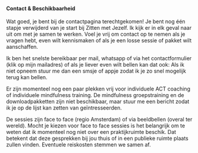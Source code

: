 #### Contact & Beschikbaarheid

Wat goed, je bent bij de contactpagina terechtgekomen! Je bent nog één stapje verwijderd van je start bij Zitten met Jezelf. Ik kijk er in elk geval naar uit om met je samen te werken. Voel je vrij om contact op te nemen als je vragen hebt, even wilt kennismaken of als je een losse sessie of pakket wilt aanschaffen. 

Ik ben het snelste bereikbaar per mail, whatsapp of via het contactformulier (klik op mijn mailadres) of als je liever even wilt bellen kan dat ook: Als ik niet opneem stuur me dan een smsje of appje zodat ik je zo snel mogelijk terug kan bellen.

Er zijn momenteel nog een paar plekken vrij voor individuele ACT coaching of individuele mindfulness training. De mindfulness groepstraining en de downloadpakketten zijn niet beschikbaar, maar stuur me een bericht zodat ik je op de lijst kan zetten van geïntresseerden. 

De sessies zijn face to face (regio Amsterdam) of via beeldbellen (overal ter wereld). Mocht je kiezen voor face to face sessies is het belangrijk om te weten dat ik momenteel nog niet over een praktijkruimte beschik. Dat betekent dat deze gesprekken bij jou thuis of in een publieke ruimte plaats zullen vinden. Eventuele reiskosten stemmen we samen af.
